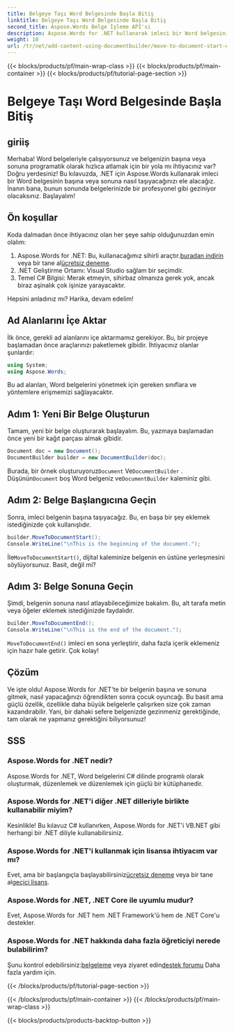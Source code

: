```yaml
---
title: Belgeye Taşı Word Belgesinde Başla Bitiş
linktitle: Belgeye Taşı Word Belgesinde Başla Bitiş
second_title: Aspose.Words Belge İşleme API'si
description: Aspose.Words for .NET kullanarak imleci bir Word belgesinin başına ve sonuna nasıl taşıyacağınızı öğrenin. Adım adım talimatlar ve örnekler içeren kapsamlı bir kılavuz.
weight: 10
url: /tr/net/add-content-using-documentbuilder/move-to-document-start-end/
---
```


{{< blocks/products/pf/main-wrap-class >}}
{{< blocks/products/pf/main-container >}}
{{< blocks/products/pf/tutorial-page-section >}}

# Belgeye Taşı Word Belgesinde Başla Bitiş

## giriiş

Merhaba! Word belgeleriyle çalışıyorsunuz ve belgenizin başına veya sonuna programatik olarak hızlıca atlamak için bir yola mı ihtiyacınız var? Doğru yerdesiniz! Bu kılavuzda, .NET için Aspose.Words kullanarak imleci bir Word belgesinin başına veya sonuna nasıl taşıyacağınızı ele alacağız. İnanın bana, bunun sonunda belgelerinizde bir profesyonel gibi geziniyor olacaksınız. Başlayalım!

## Ön koşullar

Koda dalmadan önce ihtiyacınız olan her şeye sahip olduğunuzdan emin olalım:

1.  Aspose.Words for .NET: Bu, kullanacağımız sihirli araçtır.[buradan indirin](https://releases.aspose.com/words/net/) veya bir tane al[ücretsiz deneme](https://releases.aspose.com/).
2. .NET Geliştirme Ortamı: Visual Studio sağlam bir seçimdir.
3. Temel C# Bilgisi: Merak etmeyin, sihirbaz olmanıza gerek yok, ancak biraz aşinalık çok işinize yarayacaktır.

Hepsini anladınız mı? Harika, devam edelim!

## Ad Alanlarını İçe Aktar

İlk önce, gerekli ad alanlarını içe aktarmamız gerekiyor. Bu, bir projeye başlamadan önce araçlarınızı paketlemek gibidir. İhtiyacınız olanlar şunlardır:

```csharp
using System;
using Aspose.Words;
```

Bu ad alanları, Word belgelerini yönetmek için gereken sınıflara ve yöntemlere erişmemizi sağlayacaktır.

## Adım 1: Yeni Bir Belge Oluşturun

Tamam, yeni bir belge oluşturarak başlayalım. Bu, yazmaya başlamadan önce yeni bir kağıt parçası almak gibidir.

```csharp
Document doc = new Document();
DocumentBuilder builder = new DocumentBuilder(doc);
```

 Burada, bir örnek oluşturuyoruz`Document` Ve`DocumentBuilder` . Düşünün`Document` boş Word belgeniz ve`DocumentBuilder` kaleminiz gibi.

## Adım 2: Belge Başlangıcına Geçin

Sonra, imleci belgenin başına taşıyacağız. Bu, en başa bir şey eklemek istediğinizde çok kullanışlıdır.

```csharp
builder.MoveToDocumentStart();
Console.WriteLine("\nThis is the beginning of the document.");
```

 İle`MoveToDocumentStart()`, dijital kaleminize belgenin en üstüne yerleşmesini söylüyorsunuz. Basit, değil mi?

## Adım 3: Belge Sonuna Geçin

Şimdi, belgenin sonuna nasıl atlayabileceğimize bakalım. Bu, alt tarafa metin veya öğeler eklemek istediğinizde faydalıdır.

```csharp
builder.MoveToDocumentEnd();
Console.WriteLine("\nThis is the end of the document.");
```

`MoveToDocumentEnd()` imleci en sona yerleştirir, daha fazla içerik eklemeniz için hazır hale getirir. Çok kolay!

## Çözüm

Ve işte oldu! Aspose.Words for .NET'te bir belgenin başına ve sonuna gitmek, nasıl yapacağınızı öğrendikten sonra çocuk oyuncağı. Bu basit ama güçlü özellik, özellikle daha büyük belgelerle çalışırken size çok zaman kazandırabilir. Yani, bir dahaki sefere belgenizde gezinmeniz gerektiğinde, tam olarak ne yapmanız gerektiğini biliyorsunuz!

## SSS

### Aspose.Words for .NET nedir?  
Aspose.Words for .NET, Word belgelerini C# dilinde programlı olarak oluşturmak, düzenlemek ve düzenlemek için güçlü bir kütüphanedir.

### Aspose.Words for .NET'i diğer .NET dilleriyle birlikte kullanabilir miyim?  
Kesinlikle! Bu kılavuz C# kullanırken, Aspose.Words for .NET'i VB.NET gibi herhangi bir .NET diliyle kullanabilirsiniz.

### Aspose.Words for .NET'i kullanmak için lisansa ihtiyacım var mı?  
 Evet, ama bir başlangıçla başlayabilirsiniz[ücretsiz deneme](https://releases.aspose.com/) veya bir tane al[geçici lisans](https://purchase.aspose.com/temporary-license/).

### Aspose.Words for .NET, .NET Core ile uyumlu mudur?  
Evet, Aspose.Words for .NET hem .NET Framework'ü hem de .NET Core'u destekler.

### Aspose.Words for .NET hakkında daha fazla öğreticiyi nerede bulabilirim?  
Şunu kontrol edebilirsiniz:[belgeleme](https://reference.aspose.com/words/net/) veya ziyaret edin[destek forumu](https://forum.aspose.com/c/words/8) Daha fazla yardım için.

{{< /blocks/products/pf/tutorial-page-section >}}

{{< /blocks/products/pf/main-container >}}
{{< /blocks/products/pf/main-wrap-class >}}

{{< blocks/products/products-backtop-button >}}
